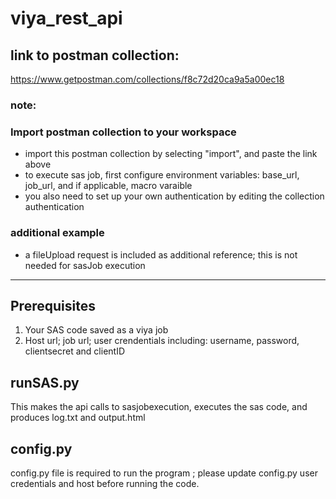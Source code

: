 # viya_rest_api

## link to postman collection:
https://www.getpostman.com/collections/f8c72d20ca9a5a00ec18

### note:
### Import postman collection to your workspace
- import this postman collection by selecting "import", and paste the link above
- to execute sas job, first configure environment variables: base_url, job_url, and if applicable, macro varaible 
- you also need to set up your own authentication by editing the collection authentication

### additional example
- a fileUpload request is included as additional reference; this is not needed for sasJob execution
-----------------------------------------------------------------------------------------------------

## Prerequisites
1. Your SAS code saved as a viya job
2. Host url; job url; user crendentials including: username, password, clientsecret and clientID

## runSAS.py 
This makes the api calls to sasjobexecution, executes the sas code, and produces log.txt and output.html 

## config.py
config.py file is required to run the program ; please update config.py user credentials and host before running the code.



